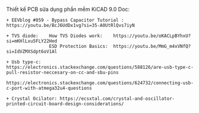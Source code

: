 Thiết kế PCB sửa dụng phần mềm KiCAD 9.0
Doc:

    + EEVblog #859 - Bypass Capacitor Tutorial : https://youtu.be/BcJ6UdDx1vg?si=35-A0UtRlQvs7iyN

    + TVS diode:    How TVS Diodes work:    https://youtu.be/oKACLpBYhxU?si=mKHlLxu5FLY22Hed 
                    ESD Protection Basics:  https://youtu.be/MmG_m4xVNfQ?si=IdVZMXSdpt6oV1Al 

    + Usb type-c:   https://electronics.stackexchange.com/questions/588126/are-usb-type-c-pull-resistor-neccesary-on-cc-and-sbu-pins
                    https://electronics.stackexchange.com/questions/624732/connecting-usb-c-port-with-atmega32u4-questions

    + Crystal Ocilator: https://ecsxtal.com/crystal-and-oscillator-printed-circuit-board-design-considerations/

 
